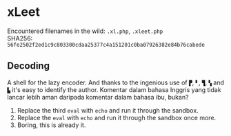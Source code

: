 # xLeet
Encountered filenames in the wild: `.xl.php`, `.xleet.php`  
SHA256: `56fe2502f2ed1c9c803300cdaa25377c4a151201c0ba07926382e84b76cabede`

## Decoding
A shell for the lazy encoder. And thanks to the ingenious use of `▛`, `▘`, `▜`, `▚` and `▙` it's easy to identify the author. Komentar dalam bahasa Inggris yang tidak lancar lebih aman daripada komentar dalam bahasa ibu, bukan?
1) Replace the third `eval` with `echo` and run it through the sandbox.
2) Replace the `eval` with `echo` and run it through the sandbox once more.
3) Boring, this is already it.
